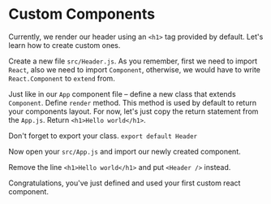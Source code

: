 # Custom Components

Currently, we render our header using an `<h1>` tag provided by default. Let's learn how to create custom ones.

Create a new file `src/Header.js`. As you remember, first we need to import `React`, also we need to import `Component`, otherwise, we would have to write `React.Component` to `extend` from.

Just like in our `App` component file – define a new class that extends `Component`. Define `render` method. This method is used by default to return your components layout. For now, let's just copy the return statement from the `App.js`. Return `<h1>Hello world</h1>`.

Don't forget to export your class. `export default Header`

Now open your `src/App.js` and import our newly created component.

Remove the line `<h1>Hello world</h1>` and put `<Header />` instead.

Congratulations, you've just defined and used your first custom react component.
